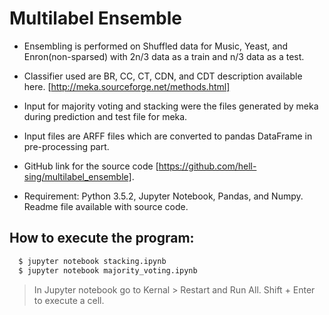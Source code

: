 # Multilabel Ensemble


* Ensembling is performed on Shuffled data for Music, Yeast, and Enron(non-sparsed) with 2n/3 data as a train and n/3 data as a test.

* Classifier used are BR, CC, CT, CDN, and CDT description available here. [http://meka.sourceforge.net/methods.html]

* Input for majority voting and stacking were the files generated by meka during prediction and test file for meka.

* Input files are ARFF files which are converted to pandas DataFrame in pre-processing part.

* GitHub link for the source code [https://github.com/hell-sing/multilabel_ensemble].

* Requirement: Python 3.5.2, Jupyter Notebook, Pandas, and Numpy. Readme file available with source code.

## How to execute the program:
```sh
  $ jupyter notebook stacking.ipynb
  $ jupyter notebook majority_voting.ipynb
```
> In Jupyter notebook go to Kernal > Restart and Run All.
> Shift + Enter to execute a cell.
